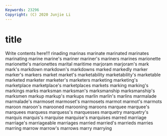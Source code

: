 ```yaml
---
Keywords: 23296
Copyright: (C) 2020 Junjie Li
---
```


# title

Write contents here!!!
rinading 
marinas 
marinate 
marinated 
marinates 
marinating 
marine 
marine's 
mariner 
mariner's
mariners 
marines 
marionette 
marionette's 
marionettes 
marital 
maritime 
marjoram 
marjoram's 
mark
mark's 
markdown 
markdown's 
markdowns 
marked 
markedly 
marker 
marker's 
markers 
market
market's 
marketability 
marketability's 
marketable 
marketed 
marketer 
marketer's 
marketers 
marketing 
marketing's
marketplace 
marketplace's 
marketplaces 
markets 
marking 
marking's 
markings 
marks 
marksman 
marksman's
marksmanship 
marksmanship's 
marksmen 
markup 
markup's 
markups 
marlin 
marlin's 
marlins 
marmalade
marmalade's 
marmoset 
marmoset's 
marmosets 
marmot 
marmot's 
marmots 
maroon 
maroon's 
marooned
marooning 
maroons 
marquee 
marquee's 
marquees 
marquess 
marquess's 
marquesses 
marquetry 
marquetry's
marquis 
marquis's 
marquise 
marquise's 
marquises 
marred 
marriage 
marriage's 
marriageable 
marriages
married 
married's 
marrieds 
marries 
marring 
marrow 
marrow's 
marrows 
marry 
marrying
